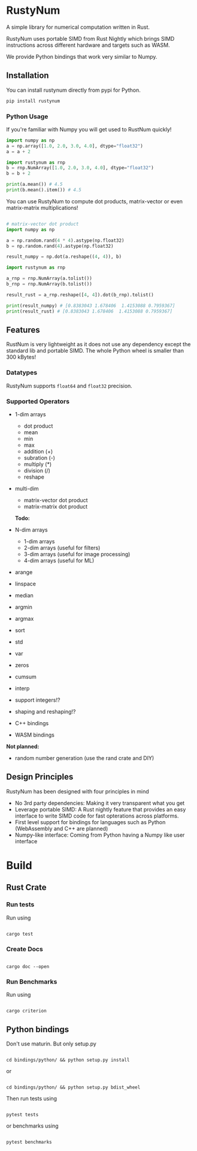 # RustyNum

A simple library for numerical computation written in Rust.

RustyNum uses portable SIMD from Rust Nightly which brings SIMD instructions across
different hardware and targets such as WASM.

We provide Python bindings that work very similar to Numpy.

## Installation

You can install rustynum directly from pypi for Python.

```bash
pip install rustynum
```

### Python Usage

If you're familiar with Numpy you will get used to RustNum quickly!

```Python
import numpy as np
a = np.array([1.0, 2.0, 3.0, 4.0], dtype="float32")
a = a + 2

import rustynum as rnp
b = rnp.NumArray([1.0, 2.0, 3.0, 4.0], dtype="float32")
b = b + 2

print(a.mean()) # 4.5
print(b.mean().item()) # 4.5
```

You can use RustyNum to compute dot products, matrix-vector or even matrix-matrix multiplications!

```Python

# matrix-vector dot product
import numpy as np

a = np.random.rand(4 * 4).astype(np.float32)
b = np.random.rand(4).astype(np.float32)

result_numpy = np.dot(a.reshape((4, 4)), b)

import rustynum as rnp

a_rnp = rnp.NumArray(a.tolist())
b_rnp = rnp.NumArray(b.tolist())

result_rust = a_rnp.reshape([4, 4]).dot(b_rnp).tolist()

print(result_numpy) # [0.8383043 1.678406  1.4153088 0.7959367]
print(result_rust) # [0.8383043 1.678406  1.4153088 0.7959367]
```

## Features

RustNum is very lightweight as it does not use any dependency except the standard lib and portable SIMD. The whole Python wheel is smaller than 300 kBytes!

### Datatypes

RustyNum supports `float64` and `float32` precision.

### Supported Operators

- 1-dim arrays

  - dot product
  - mean
  - min
  - max
  - addition (+)
  - subration (-)
  - multiply (\*)
  - division (/)
  - reshape

- multi-dim

  - matrix-vector dot product
  - matrix-matrix dot product

  **Todo:**

- N-dim arrays
  - 1-dim arrays
  - 2-dim arrays (useful for filters)
  - 3-dim arrays (useful for image processing)
  - 4-dim arrays (useful for ML)
- arange
- linspace
- median
- argmin
- argmax
- sort
- std
- var
- zeros
- cumsum
- interp
- support integers!?
- shaping and reshaping!?
- C++ bindings
- WASM bindings

**Not planned:**

- random number generation (use the rand crate and DIY)

## Design Principles

RustyNum has been designed with four principles in mind

- No 3rd party dependencies: Making it very transparent what you get
- Leverage portable SIMD: A Rust nightly feature that provides an easy interface
  to write SIMD code for fast opterations across platforms.
- First level support for bindings for languages such as Python (WebAssembly and C++ are planned)
- Numpy-like interface: Coming from Python having a Numpy like user interface

# Build

## Rust Crate

### Run tests

Run using

```

cargo test

```

### Create Docs

```

cargo doc --open

```

### Run Benchmarks

Run using

```

cargo criterion

```

## Python bindings

Don't use maturin. But only setup.py

```

cd bindings/python/ && python setup.py install

```

or

```

cd bindings/python/ && python setup.py bdist_wheel

```

Then run tests using

```

pytest tests

```

or benchmarks using

```

pytest benchmarks

```
